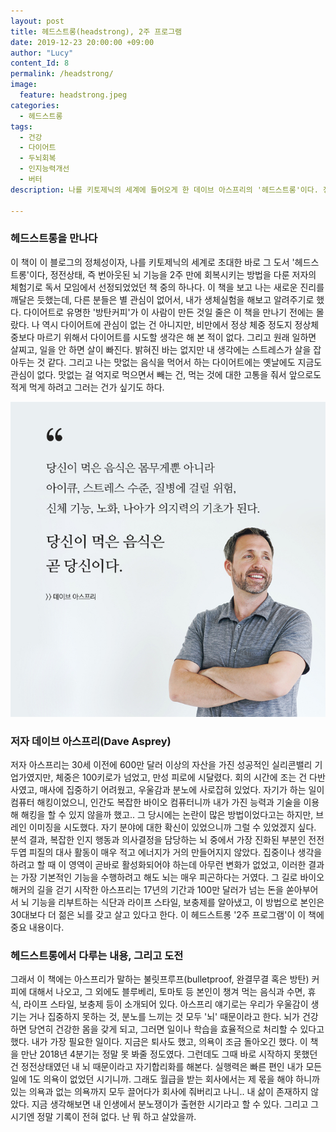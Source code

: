 ```yaml
---
layout: post
title: 헤드스트롱(headstrong), 2주 프로그램
date: 2019-12-23 20:00:00 +09:00
author: "Lucy"
content_Id: 8
permalink: /headstrong/
image:
  feature: headstrong.jpeg
categories:
  - 헤드스트롱
tags:
  - 건강
  - 다이어트
  - 두뇌회복
  - 인지능력개선
  - 버터
description: 나를 키토제닉의 세계에 들어오게 한 데이브 아스프리의 '헤드스트롱'이다. 정전상태, 즉 번아웃된 뇌 기능을 회복시키는 방법이 나와 있으며, 작년 독서 모임에서 본 몇 개의 뇌 과학책 중 한가지 였다. 난 새로운 진리를 깨달은 듯했는데, 다른 분들은 별 관심이 없어서, 생체실험을 해보고 결과를 알려주기로.

---
```


### 헤드스트롱을 만나다

이 책이 이 블로그의 정체성이자, 나를 키토제닉의 세계로 초대한 바로 그 도서 '헤드스트롱'이다, 정전상태, 즉 번아웃된 뇌 기능을 2주 만에 회복시키는 방법을 다룬 저자의 체험기로 독서 모임에서 선정되었었던 책 중의 하나다. 이 책을 보고 나는 새로운 진리를 깨달은 듯했는데, 다른 분들은 별 관심이 없어서, 내가 생체실험을 해보고 알려주기로 했다. 다이어트로 유명한 '방탄커피'가 이 사람이 만든 것일 줄은 이 책을 만나기 전에는 몰랐다. 나 역시 다이어트에 관심이 없는 건 아니지만, 비만에서 정상 체중 정도지 정상체중보다 마르기 위해서 다이어트를 시도할 생각은 해 본 적이 없다. 그리고 원래 일하면 살찌고, 일을 안 하면 살이 빠진다. 밝혀진 바는 없지만 내 생각에는 스트레스가 살을 잡아두는 것 같다. 그리고 나는 맛없는 음식을 먹어서 하는 다이어트에는 옛날에도 지금도 관심이 없다. 맛없는 걸 억지로 먹으면서 빼는 건, 먹는 것에 대한 고통을 줘서 앞으로도 적게 먹게 하려고 그러는 건가 싶기도 하다.







![데이브아스프리](/img/post/01/dave_asprey.jpg)

### 저자 데이브 아스프리(Dave Asprey)

저자 아스프리는 30세 이전에 600만 달러 이상의 자산을 가진 성공적인 실리콘밸리 기업가였지만, 체중은 100키로가 넘었고, 만성 피로에 시달렸다. 회의 시간에 조는 건 다반사였고, 매사에 집중하기 어려웠고, 우울감과 분노에 사로잡혀 있었다. 자기가 하는 일이 컴퓨터 해킹이었으니, 인간도 복잡한 바이오 컴퓨터니까 내가 가진 능력과 기술을 이용해 해킹을 할 수 있지 않을까 했고.. 그 당시에는 논란이 많은 방법이었다고는 하지만, 브레인 이미징을 시도했다. 자기 분야에 대한 확신이 있었으니까 그럴 수 있었겠지 싶다. 분석 결과, 복잡한 인지 행동과 의사결정을 담당하는 뇌 중에서 가장 진화된 부분인 전전두엽 피질의 대사 활동이 매우 적고 에너지가 거의 만들어지지 않았다. 집중이나 생각을 하려고 할 때 이 영역이 곧바로 활성화되어야 하는데 아무런 변화가 없었고, 이러한 결과는 가장 기본적인 기능을 수행하려고 해도 뇌는 매우 피곤하다는 거였다. 그 길로 바이오해커의 길을 걷기 시작한 아스프리는 17년의 기간과 100만 달러가 넘는 돈을 쏟아부어서 뇌 기능을 리부트하는 식단과 라이프 스타일, 보충제를 알아냈고, 이 방법으로 본인은 30대보다 더 젊은 뇌를 갖고 살고 있다고 한다. 이 헤드스트롱 '2주 프로그램'이 이 책에 중요 내용이다.



### 헤드스트롱에서 다루는 내용, 그리고 도전

그래서 이 책에는 아스프리가 말하는 불릿프루프(bulletproof, 완결무결 혹은 방탄) 커피에 대해서 나오고, 그 외에도 블루베리, 토마토 등 본인이 챙겨 먹는 음식과 수면, 휴식, 라이프 스타일, 보충제 등이 소개되어 있다. 아스프리 얘기로는 우리가 우울감이 생기는 거나 집중하지 못하는 것, 분노를 느끼는 것 모두 '뇌' 때문이라고 한다. 뇌가 건강하면 당연히 건강한 몸을 갖게 되고, 그러면 일이나 학습을 효율적으로 처리할 수 있다고 했다. 내가 가장 필요한 일이다. 지금은 퇴사도 했고, 의욕이 조금 돌아오긴 했다. 이 책을 만난 2018년 4분기는 정말 못 봐줄 정도였다. 그런데도 그때 바로 시작하지 못했던 건 정전상태였던 내 뇌 때문이라고 자기합리화를 해본다. 실행력은 빠른 편인 내가 모든 일에 1도 의욕이 없었던 시기니까. 그래도 월급을 받는 회사에서는 제 몫을 해야 하니까 있는 의욕과 없는 의욕까지 모두 끌어다가 회사에 줘버리고 나니.. 내 삶이 존재하지 않았다. 지금 생각해보면 내 인생에서 분노쟁이가 출현한 시기라고 할 수 있다. 그리고 그 시기엔 정말 기록이 전혀 없다. 난 뭐 하고 살았을까.
